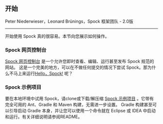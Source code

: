 ## 开始

Peter Niederwieser，Leonard Brünings，Spock 框架团队 - 2.0版

---

开始使用 Spock 真的很容易。本节向您展示如何操作。

### Spock 网页控制台

[Spock 网页控制台](http://webconsole.spockframework.org/) 是一个允许您即时查看、编辑、运行甚至发布 Spock 规范的网站。
这是一个完美的地方，可以在不做任何提交的情况下尝试 Spock。那为什么不马上来运行[Hello，Spock!](http://webconsole.spockframework.org/edit/9001) 呢？

### Spock 示例项目

要在本地环境中试用 Spock，请clone或下载/解压缩 [Spock 示例项目](https://github.com/spockframework/spock-example) 。它带有完全可用的 Ant、Gradle 和 Maven 构建，无需进一步设置。
Gradle 构建甚至可以引导启动 Gradle 本身，并让您可以使用一个命令就在 Eclipse 或 IDEA 中启动和运行。有关详细说明请参阅README。